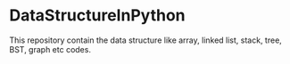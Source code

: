 # DataStructureInPython
This repository contain the data structure like array, linked list, stack, tree, BST, graph etc codes.
